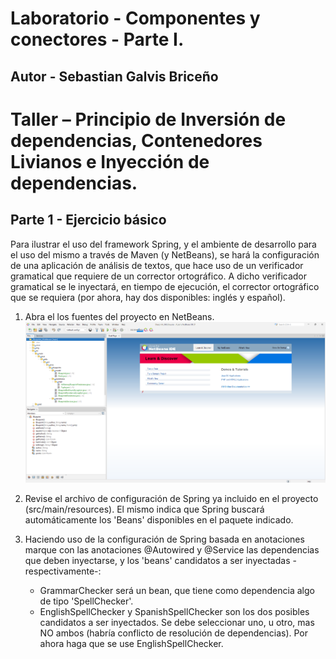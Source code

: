 # Laboratorio - Componentes y conectores - Parte I.
## Autor - Sebastian Galvis Briceño


# Taller – Principio de Inversión de dependencias, Contenedores Livianos e Inyección de dependencias.

## Parte 1 - Ejercicio básico

Para ilustrar el uso del framework Spring, y el ambiente de desarrollo para el uso del mismo a través de Maven (y NetBeans), se hará la configuración de una aplicación de análisis de textos, que hace uso de un verificador gramatical que requiere de un corrector ortográfico. A dicho verificador gramatical se le inyectará, en tiempo de ejecución, el corrector ortográfico que se requiera (por ahora, hay dos disponibles: inglés y español).

1. Abra el los fuentes del proyecto en NetBeans.
   ![img.png](img/ss1.png)
2. Revise el archivo de configuración de Spring ya incluido en el proyecto (src/main/resources). El mismo indica que Spring buscará automáticamente los 'Beans' disponibles en el paquete indicado.

3. Haciendo uso de la configuración de Spring basada en anotaciones marque con las anotaciones @Autowired y @Service las dependencias que deben inyectarse, y los 'beans' candidatos a ser inyectadas -respectivamente-:
   * GrammarChecker será un bean, que tiene como dependencia algo de tipo 'SpellChecker'. 
   * EnglishSpellChecker y SpanishSpellChecker son los dos posibles candidatos a ser inyectados. Se debe seleccionar uno, u otro, mas NO ambos (habría conflicto de resolución de dependencias). Por ahora haga que se use EnglishSpellChecker.